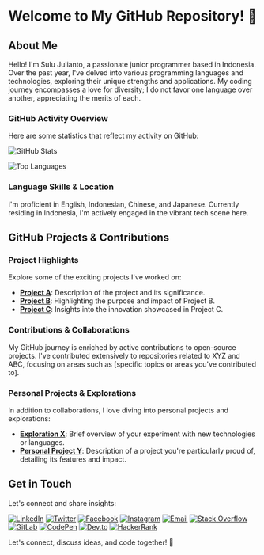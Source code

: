 # Welcome to My GitHub Repository! 🌟

## About Me

Hello! I'm Sulu Julianto, a passionate junior programmer based in Indonesia. Over the past year, I've delved into various programming languages and technologies, exploring their unique strengths and applications. My coding journey encompasses a love for diversity; I do not favor one language over another, appreciating the merits of each.

### GitHub Activity Overview

Here are some statistics that reflect my activity on GitHub:

![GitHub Stats](https://github-readme-stats.vercel.app/api?username=sulujulianto&show_icons=true&theme=radical)

![Top Languages](https://github-readme-stats.vercel.app/api/top-langs/?username=sulujulianto&layout=compact&theme=radical)

### Language Skills & Location

I'm proficient in English, Indonesian, Chinese, and Japanese. Currently residing in Indonesia, I'm actively engaged in the vibrant tech scene here.

## GitHub Projects & Contributions

### Project Highlights

Explore some of the exciting projects I've worked on:

- [**Project A**](link-to-project-A): Description of the project and its significance.
- [**Project B**](link-to-project-B): Highlighting the purpose and impact of Project B.
- [**Project C**](link-to-project-C): Insights into the innovation showcased in Project C.

### Contributions & Collaborations

My GitHub journey is enriched by active contributions to open-source projects. I've contributed extensively to repositories related to XYZ and ABC, focusing on areas such as [specific topics or areas you've contributed to].

### Personal Projects & Explorations

In addition to collaborations, I love diving into personal projects and explorations:

- [**Exploration X**](link-to-exploration-X): Brief overview of your experiment with new technologies or languages.
- [**Personal Project Y**](link-to-project-Y): Description of a project you're particularly proud of, detailing its features and impact.

## Get in Touch

Let's connect and share insights:

[![LinkedIn](https://img.shields.io/badge/LinkedIn-Connect-blue?style=for-the-badge&logo=linkedin)](your-linkedin-profile)
[![Twitter](https://img.shields.io/badge/Twitter-Follow-blue?style=for-the-badge&logo=twitter)](your-twitter-profile)
[![Facebook](https://img.shields.io/badge/Facebook-Add-blue?style=for-the-badge&logo=facebook)](your-facebook-profile)
[![Instagram](https://img.shields.io/badge/Instagram-Follow-blue?style=for-the-badge&logo=instagram)](your-instagram-profile)
[![Email](https://img.shields.io/badge/Email-Contact%20Me-red?style=for-the-badge&logo=gmail)](mailto:sulujulianto@gmail.com)
[![Stack Overflow](https://img.shields.io/badge/StackOverflow-Profile-blue?style=for-the-badge&logo=stackoverflow)](your-stackoverflow-profile)
[![GitLab](https://img.shields.io/badge/GitLab-Profile-blue?style=for-the-badge&logo=gitlab)](your-gitlab-profile)
[![CodePen](https://img.shields.io/badge/CodePen-Profile-blue?style=for-the-badge&logo=codepen)](your-codepen-profile)
[![Dev.to](https://img.shields.io/badge/Dev.to-Profile-blue?style=for-the-badge&logo=dev-dot-to)](your-devto-profile)
[![HackerRank](https://img.shields.io/badge/HackerRank-Profile-blue?style=for-the-badge&logo=hackerrank)](your-hackerrank-profile)

Let's connect, discuss ideas, and code together! 🚀
